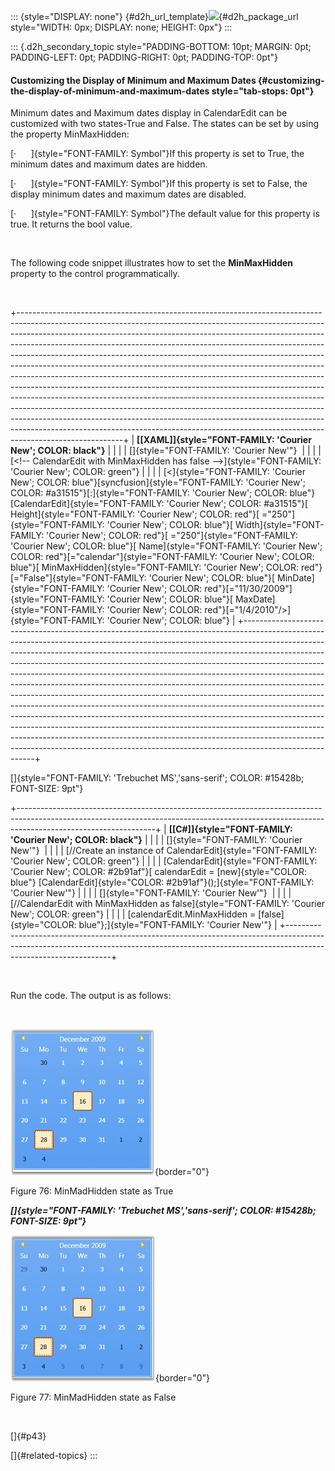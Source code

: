 ::: {style="DISPLAY: none"}
[](ms-xhelp:///?Id=d2h_url_template){#d2h_url_template}![](!package_url!){#d2h_package_url style="WIDTH: 0px; DISPLAY: none; HEIGHT: 0px"}
:::

::: {.d2h_secondary_topic style="PADDING-BOTTOM: 10pt; MARGIN: 0pt; PADDING-LEFT: 0pt; PADDING-RIGHT: 0pt; PADDING-TOP: 0pt"}
#### Customizing the Display of Minimum and Maximum Dates {#customizing-the-display-of-minimum-and-maximum-dates style="tab-stops: 0pt"}

Minimum dates and Maximum dates display in CalendarEdit can be customized with two states-True and False. The states can be set by using the property MinMaxHidden:

[·      ]{style="FONT-FAMILY: Symbol"}If this property is set to True, the minimum dates and maximum dates are hidden.

[·      ]{style="FONT-FAMILY: Symbol"}If this property is set to False, the display minimum dates and maximum dates are disabled.

[·      ]{style="FONT-FAMILY: Symbol"}The default value for this property is true. It returns the bool value.

 

The following code snippet illustrates how to set the **MinMaxHidden** property to the control programmatically.

 

+--------------------------------------------------------------------------------------------------------------------------------------------------------------------------------------------------------------------------------------------------------------------------------------------------------------------------------------------------------------------------------------------------------------------------------------------------------------------------------------------------------------------------------------------------------------------------------------------------------------------------------------------------------------------------------------------------------------------------------------------------------------------------------------------------------------------------------------------------------------------------------------------------------------------------------------------------------------------------------------------------+
| **[\[XAML\]]{style="FONT-FAMILY: 'Courier New'; COLOR: black"}**                                                                                                                                                                                                                                                                                                                                                                                                                                                                                                                                                                                                                                                                                                                                                                                                                                                                                                                                 |
|                                                                                                                                                                                                                                                                                                                                                                                                                                                                                                                                                                                                                                                                                                                                                                                                                                                                                                                                                                                                  |
| []{style="FONT-FAMILY: 'Courier New'"}                                                                                                                                                                                                                                                                                                                                                                                                                                                                                                                                                                                                                                                                                                                                                                                                                                                                                                                                                           |
|                                                                                                                                                                                                                                                                                                                                                                                                                                                                                                                                                                                                                                                                                                                                                                                                                                                                                                                                                                                                  |
| [\<!\-- CalendarEdit with MinMaxHidden has false \--\>]{style="FONT-FAMILY: 'Courier New'; COLOR: green"}                                                                                                                                                                                                                                                                                                                                                                                                                                                                                                                                                                                                                                                                                                                                                                                                                                                                                        |
|                                                                                                                                                                                                                                                                                                                                                                                                                                                                                                                                                                                                                                                                                                                                                                                                                                                                                                                                                                                                  |
| [\<]{style="FONT-FAMILY: 'Courier New'; COLOR: blue"}[syncfusion]{style="FONT-FAMILY: 'Courier New'; COLOR: #a31515"}[:]{style="FONT-FAMILY: 'Courier New'; COLOR: blue"}[CalendarEdit]{style="FONT-FAMILY: 'Courier New'; COLOR: #a31515"}[ Height]{style="FONT-FAMILY: 'Courier New'; COLOR: red"}[ =\"250\"]{style="FONT-FAMILY: 'Courier New'; COLOR: blue"}[ Width]{style="FONT-FAMILY: 'Courier New'; COLOR: red"}[ =\"250\"]{style="FONT-FAMILY: 'Courier New'; COLOR: blue"}[ Name]{style="FONT-FAMILY: 'Courier New'; COLOR: red"}[=\"calendar\"]{style="FONT-FAMILY: 'Courier New'; COLOR: blue"}[ MinMaxHidden]{style="FONT-FAMILY: 'Courier New'; COLOR: red"}[=\"False\"]{style="FONT-FAMILY: 'Courier New'; COLOR: blue"}[ MinDate]{style="FONT-FAMILY: 'Courier New'; COLOR: red"}[=\"11/30/2009\"]{style="FONT-FAMILY: 'Courier New'; COLOR: blue"}[ MaxDate]{style="FONT-FAMILY: 'Courier New'; COLOR: red"}[=\"1/4/2010\"/\>]{style="FONT-FAMILY: 'Courier New'; COLOR: blue"} |
+--------------------------------------------------------------------------------------------------------------------------------------------------------------------------------------------------------------------------------------------------------------------------------------------------------------------------------------------------------------------------------------------------------------------------------------------------------------------------------------------------------------------------------------------------------------------------------------------------------------------------------------------------------------------------------------------------------------------------------------------------------------------------------------------------------------------------------------------------------------------------------------------------------------------------------------------------------------------------------------------------+

[]{style="FONT-FAMILY: 'Trebuchet MS','sans-serif'; COLOR: #15428b; FONT-SIZE: 9pt"} 

+----------------------------------------------------------------------------------------------------------------------------------------------------------------------------------------------+
| **[\[C#\]]{style="FONT-FAMILY: 'Courier New'; COLOR: black"}**                                                                                                                               |
|                                                                                                                                                                                              |
| []{style="FONT-FAMILY: 'Courier New'"}                                                                                                                                                       |
|                                                                                                                                                                                              |
| [//Create an instance of CalendarEdit]{style="FONT-FAMILY: 'Courier New'; COLOR: green"}                                                                                                     |
|                                                                                                                                                                                              |
| [CalendarEdit]{style="FONT-FAMILY: 'Courier New'; COLOR: #2b91af"}[ calendarEdit = [new]{style="COLOR: blue"} [CalendarEdit]{style="COLOR: #2b91af"}();]{style="FONT-FAMILY: 'Courier New'"} |
|                                                                                                                                                                                              |
| []{style="FONT-FAMILY: 'Courier New'"}                                                                                                                                                       |
|                                                                                                                                                                                              |
| [//CalendarEdit with MinMaxHidden as false]{style="FONT-FAMILY: 'Courier New'; COLOR: green"}                                                                                                |
|                                                                                                                                                                                              |
| [calendarEdit.MinMaxHidden = [false]{style="COLOR: blue"};]{style="FONT-FAMILY: 'Courier New'"}                                                                                              |
+----------------------------------------------------------------------------------------------------------------------------------------------------------------------------------------------+

 

Run the code. The output is as follows:

 

![](ImagesExt/image30_80.jpg){border="0"}

Figure 76: MinMadHidden state as True

***[]{style="FONT-FAMILY: 'Trebuchet MS','sans-serif'; COLOR: #15428b; FONT-SIZE: 9pt"}*** 

![](ImagesExt/image30_81.jpg){border="0"}

Figure 77: MinMadHidden state as False

 

[]{#p43} 

[]{#related-topics}
:::
